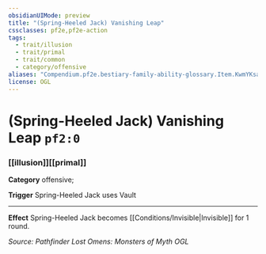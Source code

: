 ```yaml
---
obsidianUIMode: preview
title: "(Spring-Heeled Jack) Vanishing Leap"
cssclasses: pf2e,pf2e-action
tags:
  - trait/illusion
  - trait/primal
  - trait/common
  - category/offensive
aliases: "Compendium.pf2e.bestiary-family-ability-glossary.Item.KwmYKsaXHKfZgB2c"
license: OGL
---
```

# (Spring-Heeled Jack) Vanishing Leap `pf2:0`

### [[illusion]][[primal]]

**Category** offensive; 




**Trigger** Spring-Heeled Jack uses Vault

* * *

**Effect** Spring-Heeled Jack becomes [[Conditions/Invisible|Invisible]] for 1 round.

*Source: Pathfinder Lost Omens: Monsters of Myth*
*OGL*
